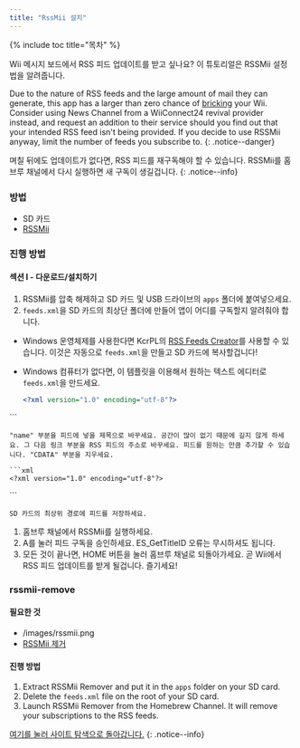 ```yaml
---
title: "RssMii 설치"
---
```


{% include toc title="목차" %}

Wii 메시지 보드에서 RSS 피드 업데이트를 받고 싶나요? 이 튜토리얼은 RSSMii 설정법을 알려줍니다.

Due to the nature of RSS feeds and the large amount of mail they can generate, this app has a larger than zero chance of [bricking](bricks#mail-brick) your Wii. Consider using News Channel from a WiiConnect24 revival provider instead, and request an addition to their service should you find out that your intended RSS feed isn't being provided. If you decide to use RSSMii anyway, limit the number of feeds you subscribe to.
{: .notice--danger}

며칠 뒤에도 업데이트가 없다면, RSS 피드를 재구독해야 할 수 있습니다. RSSMii를 홈브루 채널에서 다시 실행하면 새 구독이 생길겁니다.
{: .notice--info}

### 방법

* SD 카드
* [RSSMii](https://oscwii.org/library/app/rssmii)

### 진행 방법
#### 섹션 I - 다운로드/설치하기

1. RSSMii를 압축 해제하고 SD 카드 및 USB 드라이브의 `apps` 폴더에 붙여넣으세요.
1. `feeds.xml`을 SD 카드의 최상단 폴더에 만들어 앱이 어디를 구독할지 알려줘야 합니다.

+ Windows 운영체제를 사용한다면 KcrPL의 [RSS Feeds Creator](https://github.com/RiiConnect24/rssmii/releases/download/v1.4.1/RSSFeedsCreator.bat)를 사용할 수 있습니다. 이것은 자동으로 `feeds.xml`을 만들고 SD 카드에 복사할겁니다!

+ Windows 컴퓨터가 없다면, 이 템플릿을 이용해서 원하는 텍스트 에디터로 `feeds.xml`을 만드세요.

    ```xml
    <?xml version="1.0" encoding="utf-8"?>
<rss>
  <feed name="예시 피드"><![CDATA[http://example.com/rss-feed]]></feed>
  <feed name="예시 피드 하나 더!"><![CDATA[http://example.com/another_rss-feed]]></feed>
</rss>
    ```

    "name" 부분을 피드에 넣을 제목으로 바꾸세요. 공간이 많이 없기 때문에 길지 않게 하세요. 그 다음 링크 부분을 RSS 피드의 주소로 바꾸세요. 피드를 원하는 만큼 추가할 수 있습니다. "CDATA" 부분을 지우세요.

    ```xml
    <?xml version="1.0" encoding="utf-8"?>
<rss>
  <feed name="RiiConnect24 Medium"><![CDATA[https://medium.com/feed/riiconnect24]]></feed>
  <feed name="RiiConnect24 Twitter"><![CDATA[https://nitter.net/riiconnect24/rss]]></feed>
</rss>
    ```

    SD 카드의 최상위 경로에 피드를 저장하세요.

1. 홈브루 채널에서 RSSMii를 실행하세요.
1. A를 눌러 피드 구독을 승인하세요. ES_GetTitleID 오류는 무시하셔도 됩니다.
1. 모든 것이 끝나면, HOME 버튼을 눌러 홈브루 채널로 되돌아가세요. 곧 Wii에서 RSS 피드 업데이트를 받게 될겁니다. 즐기세요!

### rssmii-remove

#### 필요한 것

* /images/rssmii.png
* [RSSMii 제거](https://oscwii.org/library/app/rssmii-remover)

#### 진행 방법

1. Extract RSSMii Remover and put it in the `apps` folder on your SD card.
1. Delete the `feeds.xml` file on the root of your SD card.
1. Launch RSSMii Remover from the Homebrew Channel. It will remove your subscriptions to the RSS feeds.

[여기를 눌러 사이트 탐색으로 돌아갑니다.](site-navigation)
{: .notice--info}
